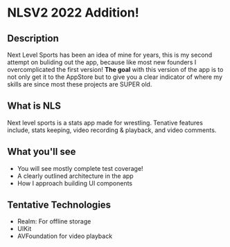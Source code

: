 # NLSV2 2022 Addition! 

## Description 
Next Level Sports has been an idea of mine for years, this is my second attempt on buliding out the app, because like most new founders I overcomplicated the first version! 
**The goal** with this version of the app is to not only get it to the AppStore but to give you a clear indicator of where my skills are since most these projects are SUPER old.

## What is NLS
Next level sports is a stats app made for wrestling. Tenative features include, stats keeping, video recording & playback, and video comments. 

## What you'll see 
- You will see mostly complete test coverage! 
- A clearly outlined architecture in the app 
- How I approach building UI components

## Tentative Technologies
- Realm: For offline storage
- UIKit
- AVFoundation for video playback
